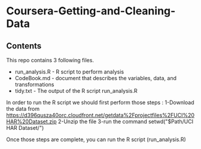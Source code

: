 # Coursera-Getting-and-Cleaning-Data
## Contents 
This repo contains 3 following files.
* run_analysis.R - R script to perform analysis
* CodeBook.md - document that describes the variables, data, and transformations
* tidy.txt - The output of the R script run_analysis.R

In order to run the R script we should first perform those steps :
1-Download the data from https://d396qusza40orc.cloudfront.net/getdata%2Fprojectfiles%2FUCI%20HAR%20Dataset.zip
2-Unzip the file
3-run the command setwd("$Path/UCI HAR Dataset/") 

Once those steps are complete, you can run the R script (run_analysis.R)


